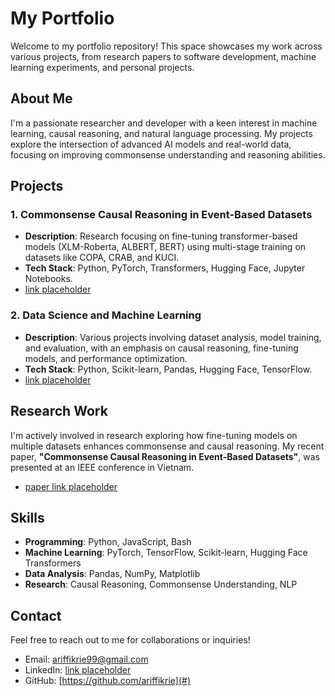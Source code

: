 # My Portfolio

Welcome to my portfolio repository! This space showcases my work across various projects, from research papers to software development, machine learning experiments, and personal projects.

## About Me

I'm a passionate researcher and developer with a keen interest in machine learning, causal reasoning, and natural language processing. My projects explore the intersection of advanced AI models and real-world data, focusing on improving commonsense understanding and reasoning abilities.

## Projects

### 1. Commonsense Causal Reasoning in Event-Based Datasets
- **Description**: Research focusing on fine-tuning transformer-based models (XLM-Roberta, ALBERT, BERT) using multi-stage training on datasets like COPA, CRAB, and KUCI.
- **Tech Stack**: Python, PyTorch, Transformers, Hugging Face, Jupyter Notebooks.
- [link placeholder](#)

### 2. Data Science and Machine Learning
- **Description**: Various projects involving dataset analysis, model training, and evaluation, with an emphasis on causal reasoning, fine-tuning models, and performance optimization.
- **Tech Stack**: Python, Scikit-learn, Pandas, Hugging Face, TensorFlow.
- [link placeholder](#)

## Research Work

I'm actively involved in research exploring how fine-tuning models on multiple datasets enhances commonsense and causal reasoning. My recent paper, **"Commonsense Causal Reasoning in Event-Based Datasets"**, was presented at an IEEE conference in Vietnam.

- [paper link placeholder](#)

## Skills

- **Programming**: Python, JavaScript, Bash
- **Machine Learning**: PyTorch, TensorFlow, Scikit-learn, Hugging Face Transformers
- **Data Analysis**: Pandas, NumPy, Matplotlib
- **Research**: Causal Reasoning, Commonsense Understanding, NLP

## Contact

Feel free to reach out to me for collaborations or inquiries!

- Email: [ariffikrie99@gmail.com](mailto:ariffikrie99@gmail.com)
- LinkedIn: [link placeholder](#)
- GitHub: [https://github.com/ariffikrie](#)
